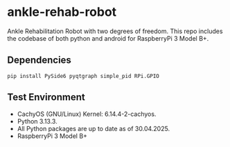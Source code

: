 # ankle-rehab-robot
Ankle Rehabilitation Robot with two degrees of freedom. 
This repo includes the codebase of both python and android for RaspberryPi 3 Model B+. 


## Dependencies

    pip install PySide6 pyqtgraph simple_pid RPi.GPIO

## Test Environment

 - CachyOS (GNU/Linux) Kernel: 6.14.4-2-cachyos.
 - Python 3.13.3.
 - All Python packages are up to date as of 30.04.2025.
 - RaspberryPi 3 Model B+
